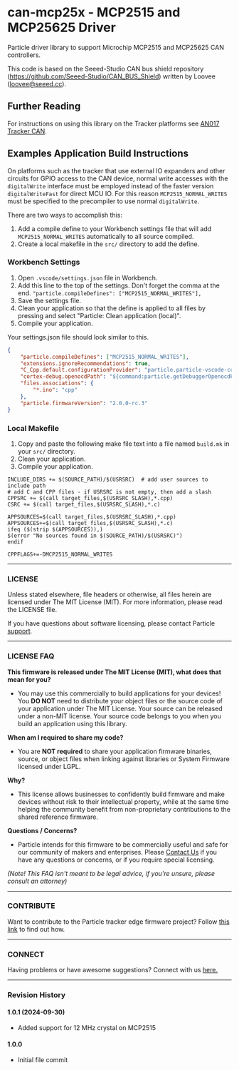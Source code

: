 # can-mcp25x - MCP2515 and MCP25625 Driver
Particle driver library to support Microchip MCP2515 and MCP25625 CAN controllers.

This code is based on the Seeed-Studio CAN bus shield repository (https://github.com/Seeed-Studio/CAN_BUS_Shield) written by Loovee (loovee@seeed.cc).

## Further Reading
For instructions on using this library on the Tracker platforms see [AN017 Tracker CAN](https://github.com/particle-iot/app-notes/tree/master/AN017-Tracker-CAN).

## Examples Application Build Instructions
On platforms such as the tracker that use external IO expanders and other circuits for GPIO access to the CAN device, normal write accesses with the `digitalWrite` interface must be employed instead of the faster version `digitalWriteFast` for direct MCU IO.  For this reason `MCP2515_NORMAL_WRITES` must be specified to the precompiler to use normal `digitalWrite`.

There are two ways to accomplish this:
1. Add a compile define to your Workbench settings file that will add `MCP2515_NORMAL_WRITES` automatically to all source compiled.
2. Create a local makefile in the `src/` directory to add the define.

### Workbench Settings
1. Open `.vscode/settings.json` file in Workbench.
2. Add this line to the top of the settings.  Don't forget the comma at the end. `"particle.compileDefines": ["MCP2515_NORMAL_WRITES"],`
3. Save the settings file.
4. Clean your application so that the define is applied to all files by pressing <CTRL-SHIFT-P> and select "Particle: Clean application (local)".
5. Compile your application.

Your settings.json file should look similar to this.
```json
{
    "particle.compileDefines": ["MCP2515_NORMAL_WRITES"],
    "extensions.ignoreRecommendations": true,
    "C_Cpp.default.configurationProvider": "particle.particle-vscode-core",
    "cortex-debug.openocdPath": "${command:particle.getDebuggerOpenocdPath}",
    "files.associations": {
        "*.ino": "cpp"
    },
    "particle.firmwareVersion": "2.0.0-rc.3"
}
```

### Local Makefile
1. Copy and paste the following make file text into a file named `build.mk` in your `src/` directory.
2. Clean your application.
3. Compile your application.

```make
INCLUDE_DIRS += $(SOURCE_PATH)/$(USRSRC)  # add user sources to include path
# add C and CPP files - if USRSRC is not empty, then add a slash
CPPSRC += $(call target_files,$(USRSRC_SLASH),*.cpp)
CSRC += $(call target_files,$(USRSRC_SLASH),*.c)

APPSOURCES=$(call target_files,$(USRSRC_SLASH),*.cpp)
APPSOURCES+=$(call target_files,$(USRSRC_SLASH),*.c)
ifeq ($(strip $(APPSOURCES)),)
$(error "No sources found in $(SOURCE_PATH)/$(USRSRC)")
endif

CPPFLAGS+=-DMCP2515_NORMAL_WRITES
```

---

### LICENSE

Unless stated elsewhere, file headers or otherwise, all files herein are licensed under The MIT License (MIT). For more information, please read the LICENSE file.

If you have questions about software licensing, please contact Particle [support](https://support.particle.io/).

---
### LICENSE FAQ

**This firmware is released under The MIT License (MIT), what does that mean for you?**

 * You may use this commercially to build applications for your devices!  You **DO NOT** need to distribute your object files or the source code of your application under The MIT License.  Your source can be released under a non-MIT license.  Your source code belongs to you when you build an application using this library.

**When am I required to share my code?**

 * You are **NOT required** to share your application firmware binaries, source, or object files when linking against libraries or System Firmware licensed under LGPL.

**Why?**

 * This license allows businesses to confidently build firmware and make devices without risk to their intellectual property, while at the same time helping the community benefit from non-proprietary contributions to the shared reference firmware.

**Questions / Concerns?**

 * Particle intends for this firmware to be commercially useful and safe for our community of makers and enterprises.  Please [Contact Us](https://support.particle.io/) if you have any questions or concerns, or if you require special licensing.

_(Note!  This FAQ isn't meant to be legal advice, if you're unsure, please consult an attorney)_

---

### CONTRIBUTE

Want to contribute to the Particle tracker edge firmware project? Follow [this link](CONTRIBUTING.md) to find out how.

---

### CONNECT

Having problems or have awesome suggestions? Connect with us [here.](https://community.particle.io/)

---

### Revision History

#### 1.0.1 (2024-09-30)
* Added support for 12 MHz crystal on MCP2515

#### 1.0.0
* Initial file commit
